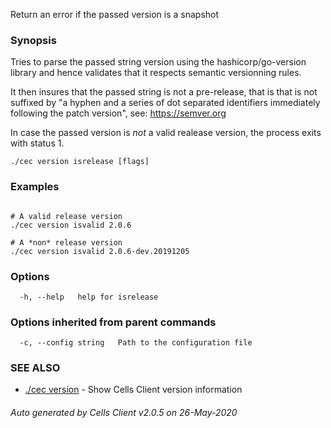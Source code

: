 Return an error if the passed version is a snapshot

### Synopsis

Tries to parse the passed string version using the hashicorp/go-version library 
and hence validates that it respects semantic versionning rules.

It then insures that the passed string is not a pre-release, 
that is that is not suffixed by "a hyphen and a series of dot separated identifiers 
immediately following the patch version", see: https://semver.org

In case the passed version is *not* a valid realease version, the process exits with status 1.

```
./cec version isrelease [flags]
```

### Examples

```

# A valid release version
./cec version isvalid 2.0.6

# A *non* release version
./cec version isvalid 2.0.6-dev.20191205

```

### Options

```
  -h, --help   help for isrelease
```

### Options inherited from parent commands

```
  -c, --config string   Path to the configuration file
```

### SEE ALSO

* [./cec version](./cec-version)	 - Show Cells Client version information

###### Auto generated by Cells Client v2.0.5 on 26-May-2020
